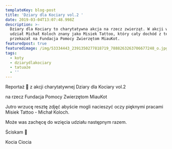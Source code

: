 ```yaml
---
templateKey: blog-post
title: 'Dziary dla Kociary vol.2 '
date: 2019-03-04T13:07:48.998Z
description: >-
  Dziary dla Kociary to charytatywna akcja na rzecz zwierząt. W akcji wziął
  udział Michał Koloch znany jako Misiek Tattoo, który cały dochód z tego dnia
  przekazał na Fundacja Pomocy Zwierzętom MiauKot. 
featuredpost: true
featuredimage: /img/53334443_2391350277818719_7888263263706677248_o.jpg
tags:
  - koty
  - dziarydlakociary
  - tatuaże
  - ''
---
```

Reportaż 📸 z akcji charytatywnej Dziary dla Kociary vol.2 

na rzecz Fundacja Pomocy Zwierzętom MiauKot

Jutro wrzucę resztę zdjęć abyście mogli nacieszyć oczy pięknymi pracami Misiek Tattoo - Michał Koloch. 

Może was zachęcę do wzięcia udziału następnym razem.

Ściskam 🥰

Kocia Ciocia
